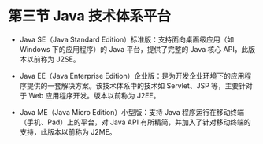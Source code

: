 # 第三节 Java 技术体系平台

- Java SE（Java Standard Edition）标准版：支持面向桌面级应用（如 Windows 下的应用程序）的 Java 平台，提供了完整的 Java 核心 API，此版本以前称为 J2SE。

- Java EE（Java Enterprise Edition）企业版：是为开发企业环境下的应用程序提供的一套解决方案。该技术体系中的技术如 Servlet、JSP 等，主要针对于 Web 应用程序开发。版本以前称为 J2EE。

- Java ME（Java Micro Edition）小型版：支持 Java 程序运行在移动终端（手机、Pad）上的平台，对 Java API 有所精简，并加入了针对移动终端的支持，此版本以前称为 J2ME。
